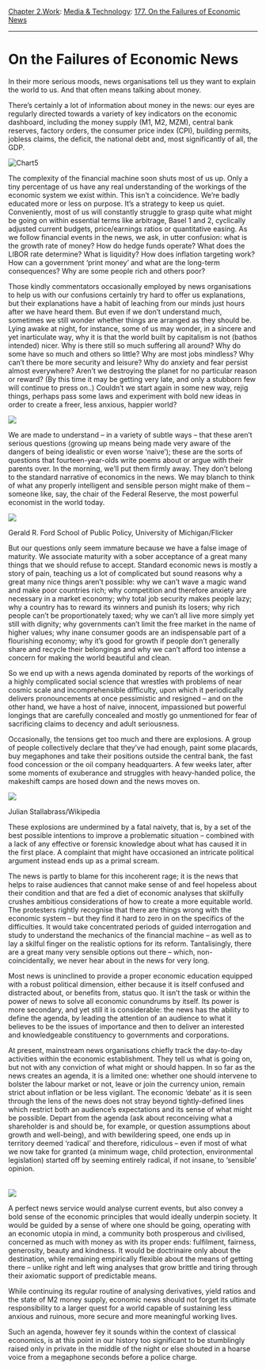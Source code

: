 [Chapter 2.Work](https://www.theschooloflife.com/thebookoflife/category/work/): [Media & Technology](https://www.theschooloflife.com/thebookoflife/category/work/media-and-technology/): [177. On the Failures of Economic News](https://www.theschooloflife.com/thebookoflife/how-economic-news-stops-us-changing-the-world/)

* * *

# On the Failures of Economic News

In their more serious moods, news organisations tell us they want to explain the world to us. And that often means talking about money.

There’s certainly a lot of information about money in the news: our eyes are regularly directed towards a variety of key indicators on the economic dashboard, including the money supply (M1, M2, MZM), central bank reserves, factory orders, the consumer price index (CPI), building permits, jobless claims, the deficit, the national debt and, most significantly of all, the GDP.

![Chart5](https://www.theschooloflife.com/thebookoflife/wp-content/uploads/2014/09/Chart5.gif)

The complexity of the financial machine soon shuts most of us up. Only a tiny percentage of us have any real understanding of the workings of the economic system we exist within. This isn’t a coincidence. We’re badly educated more or less on purpose. It’s a strategy to keep us quiet. Conveniently, most of us will constantly struggle to grasp quite what might be going on within essential terms like arbitrage, Basel 1 and 2, cyclically adjusted current budgets, price/earnings ratios or quantitative easing. As we follow financial events in the news, we ask, in utter confusion: what is the growth rate of money? How do hedge funds operate? What does the LIBOR rate determine? What is liquidity? How does inflation targeting work? How can a government ‘print money’ and what are the long-term consequences? Why are some people rich and others poor?

Those kindly commentators occasionally employed by news organisations to help us with our confusions certainly try hard to offer us explanations, but their explanations have a habit of leaching from our minds just hours after we have heard them. But even if we don’t understand much, sometimes we still wonder whether things are arranged as they should be. Lying awake at night, for instance, some of us may wonder, in a sincere and yet inarticulate way, why it is that the world built by capitalism is not (bathos intended) nicer. Why is there still so much suffering all around? Why do some have so much and others so little? Why are most jobs mindless? Why can’t there be more security and leisure? Why do anxiety and fear persist almost everywhere? Aren’t we destroying the planet for no particular reason or reward? (By this time it may be getting very late, and only a stubborn few will continue to press on..) Couldn’t we start again in some new way, rejig things, perhaps pass some laws and experiment with bold new ideas in order to create a freer, less anxious, happier world?

![](https://www.theschooloflife.com/thebookoflife/wp-content/uploads/2014/11/shopping-2163323_1920-1024x683.jpg)

We are made to understand – in a variety of subtle ways – that these aren’t serious questions (growing up means being made very aware of the dangers of being idealistic or even worse ‘naive’); these are the sorts of questions that fourteen-year-olds write poems about or argue with their parents over. In the morning, we’ll put them firmly away. They don’t belong to the standard narrative of economics in the news. We may blanch to think of what any properly intelligent and sensible person might make of them – someone like, say, the chair of the Federal Reserve, the most powerful economist in the world today.

 ![](https://www.theschooloflife.com/thebookoflife/wp-content/uploads/2014/11/33156703964_b9fc03b4a6_o-1024x683.jpg)

Gerald R. Ford School of Public Policy, University of Michigan/Flicker

But our questions only seem immature because we have a false image of maturity. We associate maturity with a sober acceptance of a great many things that we should refuse to accept. Standard economic news is mostly a story of pain, teaching us a lot of complicated but sound reasons why a great many nice things aren’t possible: why we can’t wave a magic wand and make poor countries rich; why competition and therefore anxiety are necessary in a market economy; why total job security makes people lazy; why a country has to reward its winners and punish its losers; why rich people can’t be proportionately taxed; why we can’t all live more simply yet still with dignity; why governments can’t limit the free market in the name of higher values; why inane consumer goods are an indispensable part of a flourishing economy; why it’s good for growth if people don’t generally share and recycle their belongings and why we can’t afford too intense a concern for making the world beautiful and clean.

So we end up with a news agenda dominated by reports of the workings of a highly complicated social science that wrestles with problems of near cosmic scale and incomprehensible difficulty, upon which it periodically delivers pronouncements at once pessimistic and resigned – and on the other hand, we have a host of naive, innocent, impassioned but powerful longings that are carefully concealed and mostly go unmentioned for fear of sacrificing claims to decency and adult seriousness.

Occasionally, the tensions get too much and there are explosions. A group of people collectively declare that they’ve had enough, paint some placards, buy megaphones and take their positions outside the central bank, the fast food concession or the oil company headquarters. A few weeks later, after some moments of exuberance and struggles with heavy-handed police, the makeshift camps are hosed down and the news moves on.

 ![](https://www.theschooloflife.com/thebookoflife/wp-content/uploads/2014/11/Anti-austerity_march_-_JPS_2563a-sm_2017_july_35630694256-1024x646.jpg)

Julian Stallabrass/Wikipedia

These explosions are undermined by a fatal naivety, that is, by a set of the best possible intentions to improve a problematic situation – combined with a lack of any effective or forensic knowledge about what has caused it in the first place. A complaint that might have occasioned an intricate political argument instead ends up as a primal scream.

The news is partly to blame for this incoherent rage; it is the news that helps to raise audiences that cannot make sense of and feel hopeless about their condition and that are fed a diet of economic analyses that skilfully crushes ambitious considerations of how to create a more equitable world. The protesters rightly recognise that there are things wrong with the economic system – but they find it hard to zero in on the specifics of the difficulties. It would take concentrated periods of guided interrogation and study to understand the mechanics of the financial machine – as well as to lay a skilful finger on the realistic options for its reform. Tantalisingly, there are a great many very sensible options out there – which, non-coincidentally, we never hear about in the news for very long.

Most news is uninclined to provide a proper economic education equipped with a robust political dimension, either because it is itself confused and distracted about, or benefits from, status quo. It isn’t the task or within the power of news to solve all economic conundrums by itself. Its power is more secondary, and yet still it is considerable: the news has the ability to define the agenda, by leading the attention of an audience to what it believes to be the issues of importance and then to deliver an interested and knowledgeable constituency to governments and corporations.

At present, mainstream news organisations chiefly track the day-to-day activities within the economic establishment. They tell us what is going on, but not with any conviction of what might or should happen. In so far as the news creates an agenda, it is a limited one: whether one should intervene to bolster the labour market or not, leave or join the currency union, remain strict about inflation or be less vigilant. The economic ‘debate’ as it is seen through the lens of the news does not stray beyond tightly-defined lines which restrict both an audience’s expectations and its sense of what might be possible. Depart from the agenda (ask about reconceiving what a shareholder is and should be, for example, or question assumptions about growth and well-being), and with bewildering speed, one ends up in territory deemed ‘radical’ and therefore, ridiculous – even if most of what we now take for granted (a minimum wage, child protection, environmental legislation) started off by seeming entirely radical, if not insane, to ‘sensible’ opinion.

###### 

![](https://www.theschooloflife.com/thebookoflife/wp-content/uploads/2014/11/business-2651346_1920-1024x683.jpg)

A perfect news service would analyse current events, but also convey a bold sense of the economic principles that would ideally underpin society. It would be guided by a sense of where one should be going, operating with an economic utopia in mind, a community both prosperous and civilised, concerned as much with money as with its proper ends: fulfilment, fairness, generosity, beauty and kindness. It would be doctrinaire only about the destination, while remaining empirically flexible about the means of getting there – unlike right and left wing analyses that grow brittle and tiring through their axiomatic support of predictable means.

While continuing its regular routine of analysing derivatives, yield ratios and the state of M2 money supply, economic news should not forget its ultimate responsibility to a larger quest for a world capable of sustaining less anxious and ruinous, more secure and more meaningful working lives.

Such an agenda, however fey it sounds within the context of classical economics, is at this point in our history too significant to be stumblingly raised only in private in the middle of the night or else shouted in a hoarse voice from a megaphone seconds before a police charge.
